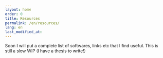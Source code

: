 ```yaml
---
layout: home
order: 0
title: Resources
permalink: /en/resources/
lang: en
last_modified_at:
---
```


Soon I will put a complete list of softwares, links etc that I find useful. This is still a slow WIP (I have a thesis to write!)
